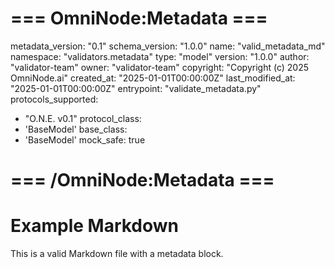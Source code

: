 # === OmniNode:Metadata ===
metadata_version: "0.1"
schema_version: "1.0.0"
name: "valid_metadata_md"
namespace: "validators.metadata"
type: "model"
version: "1.0.0"
author: "validator-team"
owner: "validator-team"
copyright: "Copyright (c) 2025 OmniNode.ai"
created_at: "2025-01-01T00:00:00Z"
last_modified_at: "2025-01-01T00:00:00Z"
entrypoint: "validate_metadata.py"
protocols_supported:
  - "O.N.E. v0.1"
protocol_class:
  - 'BaseModel'
base_class:
  - 'BaseModel'
mock_safe: true
# === /OmniNode:Metadata ===

# Example Markdown

This is a valid Markdown file with a metadata block. 